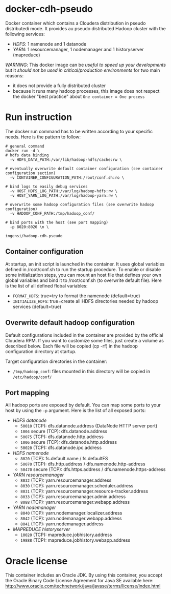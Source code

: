 # docker-cdh-pseudo

Docker container which contains a Cloudera distribution in pseudo distributedi mode. It provides au pseudo distributed Hadoop cluster with the following services: 

* *HDFS*: 1 namenode and 1 datanode
* *YARN*: 1 resourcemanager, 1 nodemanager and 1 historyserver (mapreduce)

*WARNING*: This docker image can be *useful to speed up your developments* but it *should not be used in critical/production environments* for two main reasons:

* it does not provide a fully distributed cluster
* because it runs many hadoop processes, this image does not respect the docker "best practice" about `One container = One process`

# Run instruction

The docker run command has to be written according to your specific needs. Here is the pattern to follow:

```
# general command
docker run -d \
# hdfs data binding
  -v HDFS_DATA_PATH:/var/lib/hadoop-hdfs/cache:rw \

# eventually overwrite default container configuration (see container configuration section)
  -v CONTAINER_CONFIGURATION_PATH:/root/conf.sh:ro \

# bind logs to easily debug services
  -v HOST_HDFS_LOG_PATH:/var/log/hadoop-hdfs:rw \
  -v HOST_YARN_LOG_PATH:/var/log/hadoop-yarn:rw \

# overwrite some hadoop configuration files (see overwrite hadoop configuration)
  -v HADOOP_CONF_PATH:/tmp/hadoop_conf/

# bind ports with the host (see port mapping)
  -p 8020:8020 \n \

ingensi/hadoop-cdh-pseudo
```

## Container configuration

At startup, an init script is launched in the container. It uses global variables defined in /root/conf.sh to run the startup procedure. To enable or disable some initialization steps, you can mount an host file that defines your own global variables and bind it to /root/conf.sh (to overwrite default file). Here is the list of all defined flobal variables:

* `FORMAT_HDFS`: true=try to format the namenode (default=true)
* `INITIALIZE_HDFS`: true=create all HDFS directories needed by hadoop services (default=true)

## Overwrite default hadoop configuration

Default configurations included in the container are provided by the official Cloudera RPM. If you want to customize some files, just create a volume as described below. Each file will be copied (cp -rf) in the hadoop configuration directory at startup.

Target configuration directories in the container:

* `/tmp/hadoop_conf`: files mounted in this directory will be copied in `/etc/hadoop/conf/`

## Port mapping

All hadoop ports are exposed by default. You can map some ports to your host by using the `-p` argument. Here is the list of all exposed ports:

* *HDFS datanode*
  * `50010` (TCP): dfs.datanode.address (DataNode HTTP server port)
  * `1004` secure (TCP): dfs.datanode.address
  * `50075` (TCP): dfs.datanode.http.address
  * `1006` secure (TCP): dfs.datanode.http.address
  * `50020` (TCP): dfs.datanode.ipc.address
* *HDFS namenode*
  * `8020` (TCP): fs.default.name / fs.defaultFS
  * `50070` (TCP): dfs.http.address / dfs.namenode.http-address
  * `50470` secure (TCP): dfs.https.address / dfs.namenode.https-address
* *YARN resourcemanager*
  * `8032` (TCP): yarn.resourcemanager.address
  * `8030` (TCP): yarn.resourcemanager.scheduler.address
  * `8031` (TCP): yarn.resourcemanager.resource-tracker.address
  * `8033` (TCP): yarn.resourcemanager.admin.address
  * `8088` (TCP): yarn.resourcemanager.webapp.address
* *YARN nodemanager*
  * `8040` (TCP): yarn.nodemanager.localizer.address
  * `8042` (TCP): yarn.nodemanager.webapp.address
  * `8041` (TCP): yarn.nodemanager.address
* *MAPREDUCE historyserver*
  * `10020` (TCP): mapreduce.jobhistory.address
  * `19888` (TCP): mapreduce.jobhistory.webapp.address

# Oracle license

This container includes an Oracle JDK. By using this container, you accept the Oracle Binary Code License Agreement for Java SE available here: http://www.oracle.com/technetwork/java/javase/terms/license/index.html
